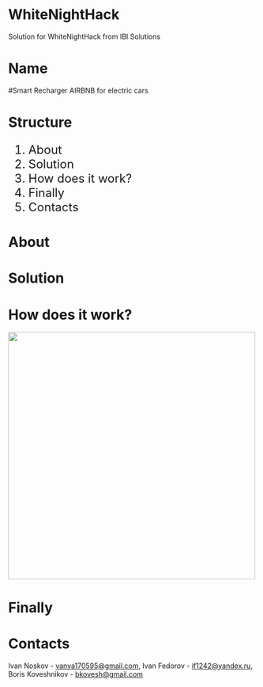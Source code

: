 # WhiteNightHack
Solution for WhiteNightHack from IBI Solutions
# Name

#Smart Recharger
AIRBNB for electric cars

# Structure

<ol type="1" style="font-size: x-large;">
<li> About
<li> Solution
<li> How does it work?
<li> Finally
<li> Contacts
</ol>

# About



# Solution


# How does it work? 

<img src=".jpg" width="500px">


# Finally


# Contacts

Ivan Noskov - vanya170595@gmail.com,
Ivan Fedorov - if1242@yandex.ru,
Boris Koveshnikov - bkovesh@gmail.com
